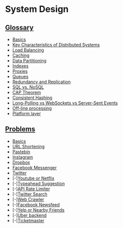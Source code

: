 # System Design

## [Glossary](Glossary/README.md)

* [Basics](Glossary/Basics/README.md)
* [Key Characteristics of Distributed Systems](Glossary/Key%20Characteristics%20of%20Distributed%20Systems/README.md)
* [Load Balancing](Glossary/Load%20Balancing/README.md)
* [Caching](Glossary/Caching/README.md)
* [Data Partitioning](Glossary/Data%20Partitioning/README.md)
* [Indexes](Glossary/Indexes/README.md)
* [Proxies](Glossary/Proxies/README.md)
* [Queues](Glossary/Queues/README.md)
* [Redundancy and Replication](Glossary/Redundancy%20and%20Replication/README.md)
* [SQL vs. NoSQL](Glossary/SQL%20vs.%20NoSQL/README.md)
* [CAP Theorem](Glossary/CAP%20Theorem/README.md)
* [Consistent Hashing](Glossary/Consistent%20Hashing/README.md)
* [Long-Polling vs WebSockets vs Server-Sent Events](Glossary/Long-Polling%20vs%20WebSockets%20vs%20Server-Sent%20Events/README.md)
* [Off-line processing](Glossary/Off-line%20processing/README.md)
* [Platform layer](Glossary/Platform%20layer/README.md)

## [Problems](Problems/README.md)

* [Basics](Problems/Basics/README.md)
* [URL Shortening](Problems/URL%20Shortening/README.md)
* [Pastebin](Problems/Pastebin/README.md)
* [Instagram](Problems/Instagram/README.md)
* [Dropbox](Problems/Dropbox/README.md)
* [Facebook Messenger](Problems/Facebook%20Messenger/README.md)
* [Twitter](Problems/Twitter/README.md)
* [-][Youtube or Netflix](Problems/Youtube%20or%20Netflix/README.md)
* [-][Typeahead Suggestion](Problems/Typeahead%20Suggestion/README.md)
* [-][API Rate Limiter](Problems/API%20Rate%20Limiter/README.md)
* [-][Twitter Search](Problems/Twitter%20Search/README.md)
* [-][Web Crawler](Problems/Web%20Crawler/README.md)
* [-][Facebook Newsfeed](Problems/Facebook%20Newsfeed/README.md)
* [-][Yelp or Nearby Friends](Problems/Yelp%20or%20Nearby%20Friends/README.md)
* [-][Uber backend](Problems/Uber%20backend/README.md)
* [-][Ticketmaster](Problems/Ticketmaster/README.md)


